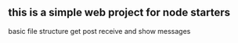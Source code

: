 ## this is a simple web project for node starters
basic file structure
get
post
receive and show messages
